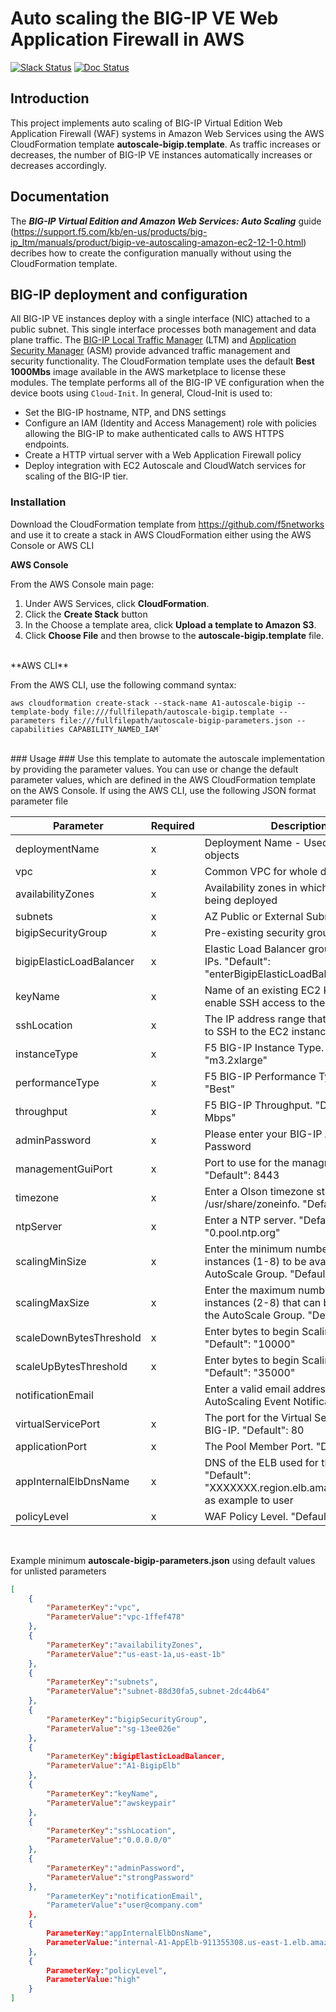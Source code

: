 # Auto scaling the BIG-IP VE Web Application Firewall in AWS
[![Slack Status](https://f5cloudsolutions.herokuapp.com/badge.svg)](https://f5cloudsolutions.herokuapp.com)
[![Doc Status](http://readthedocs.org/projects/f5-sdk/badge/?version=latest)](https://f5.com/solutions/deployment-guides)

## Introduction
This project implements auto scaling of BIG-IP Virtual Edition Web Application Firewall (WAF) systems in Amazon Web Services using the AWS CloudFormation template **autoscale-bigip.template**. As traffic increases or decreases, the number of BIG-IP VE instances automatically increases or decreases accordingly.

## Documentation
The ***BIG-IP Virtual Edition and Amazon Web Services: Auto Scaling*** guide (https://support.f5.com/kb/en-us/products/big-ip_ltm/manuals/product/bigip-ve-autoscaling-amazon-ec2-12-1-0.html) decribes how to create the configuration manually without using the CloudFormation template.

## BIG-IP deployment and configuration

All BIG-IP VE instances deploy with a single interface (NIC) attached to a public subnet. This single interface processes both management and data plane traffic.  The <a href="https://f5.com/products/big-ip/local-traffic-manager-ltm">BIG-IP Local Traffic Manager</a> (LTM) and <a href="https://f5.com/products/big-ip/application-security-manager-asm">Application Security Manager</a> (ASM) provide advanced traffic management and security functionality. The CloudFormation template uses the default **Best 1000Mbs** image available in the AWS marketplace to license these modules.
The template performs all of the BIG-IP VE configuration when the device boots using `Cloud-Init`. In general, Cloud-Init is used to:

- Set the BIG-IP hostname, NTP, and DNS settings
- Configure an IAM (Identity and Access Management) role with policies allowing the BIG-IP to make authenticated calls to AWS HTTPS endpoints.
- Create a HTTP virtual server with a Web Application Firewall policy
- Deploy integration with EC2 Autoscale and CloudWatch services for scaling of the BIG-IP tier.


### Installation
Download the CloudFormation template from https://github.com/f5networks and use it to create a stack in AWS CloudFormation either using the AWS Console or AWS CLI

**AWS Console**

 From the AWS Console main page: 
   1. Under AWS Services, click **CloudFormation**.
   2. Click the **Create Stack** button 
   3. In the Choose a template area, click **Upload a template to Amazon S3**.
   4. Click **Choose File** and then browse to the **autoscale-bigip.template** file.
 
 <br>
 **AWS CLI**
 
 From the AWS CLI, use the following command syntax:
 ```
 aws cloudformation create-stack --stack-name A1-autoscale-bigip --template-body file:///fullfilepath/autoscale-bigip.template --parameters file:///fullfilepath/autoscale-bigip-parameters.json --capabilities CAPABILITY_NAMED_IAM`
```
<br>
### Usage ###
Use this template to automate the autoscale implementation by providing the parameter values. You can use or change the default parameter values, which are defined in the AWS CloudFormation template on the AWS Console.  If using the AWS CLI, use the following JSON format parameter file


| Parameter | Required | Description |
| --- | --- | --- |
| deploymentName | x | Deployment Name - Used in creating objects |
| vpc | x | Common VPC for whole deployment |
| availabilityZones | x | Availability zones in which BIG-IP is being deployed |
| subnets | x | AZ Public or External Subnet IDs |
| bigipSecurityGroup | x | Pre-existing security group for BIG-IP |
| bigipElasticLoadBalancer | x | Elastic Load Balancer group for all BIG-IPs. "Default": "enterBigipElasticLoadBalancerName" |
| keyName | x | Name of an existing EC2 KeyPair to enable SSH access to the instance |
| sshLocation | x | The IP address range that can be used to SSH to the EC2 instances |
| instanceType | x | F5 BIG-IP Instance Type. "Default": "m3.2xlarge" |
| performanceType | x | F5 BIG-IP Performance Type. "Default": "Best" |
| throughput | x | F5 BIG-IP Throughput. "Default": "25-Mbps" |
| adminPassword | x | Please enter your BIG-IP Admin Password |
| managementGuiPort | x | Port to use for the managment GUI. "Default": 8443 |
| timezone | x | Enter a Olson timezone string from /usr/share/zoneinfo. "Default": "UTC" |
| ntpServer | x | Enter a NTP server. "Default": "0.pool.ntp.org" |
| scalingMinSize | x | Enter the minimum number of BIG-IP instances (1-8) to be available in the AutoScale Group. "Default": "1" |
| scalingMaxSize | x | Enter the maximum number of BIG-IP instances (2-8) that can be created in the AutoScale Group. "Default": "3" |
| scaleDownBytesThreshold | x | Enter bytes to begin Scaling Down. "Default": "10000" |
| scaleUpBytesThreshold | x | Enter bytes to begin Scaling Up. "Default": "35000" |
| notificationEmail |  | Enter a valid email address to send AutoScaling Event Notifications |
| virtualServicePort | x | The port for the Virtual Service on the BIG-IP. "Default": 80 |
| applicationPort | x | The Pool Member Port. "Default": "80" |
| appInternalElbDnsName | x | DNS of the ELB used for the application. "Default": "XXXXXXX.region.elb.amazonaws.com" as example to user |
| policyLevel | x | WAF Policy Level. "Default": "high" |
<br>




Example minimum **autoscale-bigip-parameters.json** using default values for unlisted parameters
```json
[
	{
		"ParameterKey":"vpc",
		"ParameterValue":"vpc-1ffef478"
	},
	{
		"ParameterKey":"availabilityZones",
		"ParameterValue":"us-east-1a,us-east-1b"
	},
	{
		"ParameterKey":"subnets",
		"ParameterValue":"subnet-88d30fa5,subnet-2dc44b64"
	},
	{
		"ParameterKey":"bigipSecurityGroup",
		"ParameterValue":"sg-13ee026e"
	},
	{
		"ParameterKey":bigipElasticLoadBalancer,
		"ParameterValue":"A1-BigipElb"
	},
	{
		"ParameterKey":"keyName",
		"ParameterValue":"awskeypair"
	},
	{
		"ParameterKey":"sshLocation",
		"ParameterValue":"0.0.0.0/0"
	},
	{
		"ParameterKey":"adminPassword",
		"ParameterValue":"strongPassword"
	},
		"ParameterKey":"notificationEmail",
		"ParameterValue":"user@company.com"
	},
	{
		ParameterKey:"appInternalElbDnsName",
		ParameterValue:"internal-A1-AppElb-911355308.us-east-1.elb.amazonaws.com"
	},
	{
		ParameterKey:"policyLevel",
		ParameterValue:"high"
	}
]
```